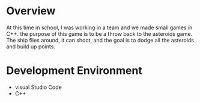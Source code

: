 # Overview
At this time in school, I was working in a team and we made small games in C++. the purpose of this game is to be a throw back to the asteroids game. The ship flies around, it can shoot, and the goal is to dodge all the asteroids and build up points. 

# Development Environment
* visual Studio Code
* C++

